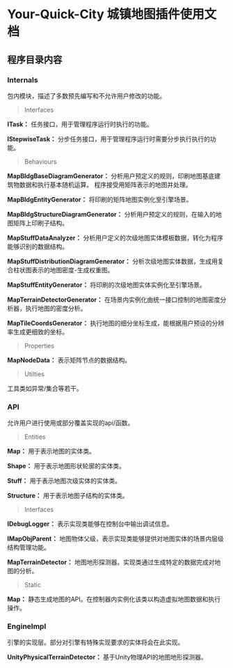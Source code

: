 # Your-Quick-City 城镇地图插件使用文档

## 程序目录内容

  
### Internals

包内模块，描述了多数预先编写和不允许用户修改的功能。

  
> Interfaces

**ITask：**
任务接口，用于管理程序运行时执行的功能。

**IStepwiseTask：**
分步任务接口，用于管理程序运行时需要分步执行执行的功能。

  
> Behaviours

**MapBldgBaseDiagramGenerator：**
分析用户预定义的规则，印刷地图基底建筑物数据和执行基本随机运算。
程序接受用矩阵表示的地图并处理。

**MapBldgEntityGenerator：**
将印刷的矩阵地图实例化至引擎场景。

**MapBldgStructureDiagramGenerator：**
分析用户预定义的规则，在输入的地图矩阵上印刷子结构。

**MapStuffDataAnalyzer：**
分析用户定义的次级地图实体模板数据，转化为程序能够识别的数据结构。

**MapStuffDistributionDiagramGenerator：**
分析次级地图实体数据，生成用复合柱状图表示的地图密度-生成权重图。

**MapStuffEntityGenerator：**
将印刷的次级地图实体实例化至引擎场景。

**MapTerrainDetectorGenerator：**
在场景内实例化由统一接口控制的地图密度分析器，执行地图的密度分析。

**MapTileCoordsGenerator：**
执行地图的细分坐标生成，能根据用户预设的分辨率生成更细致的坐标。

  
> Properties

**MapNodeData：**
表示矩阵节点的数据结构。

  
> Utilties

工具类如异常/集合等若干。

  
### API

允许用户进行使用或部分覆盖实现的api/函数。
  

> Entities

**Map：** 用于表示地图的实体类。

**Shape：** 用于表示地图形状轮廓的实体类。

**Stuff：** 用于表示地图次级实体的实体类。

**Structure：** 用于表示地图子结构的实体类。

  
> Interfaces

**IDebugLogger：** 
表示实现类能够在控制台中输出调试信息。

**IMapObjParent：**
地图物体父级，表示实现类能够提供对地图实体的场景内层级结构管理功能。

**MapTerrainDetector：**
地图地形探测器。实现类通过生成特定的数据完成对地图的分析。

  
> Static

**Map：**
静态生成地图的API。在控制器内实例化该类以构造虚拟地图数据和执行操作。

  
### EngineImpl

引擎的实现层。部分对引擎有特殊实现要求的实体将会在此实现。

**UnityPhysicalTerrainDetector：**
基于Unity物理API的地图地形探测器。